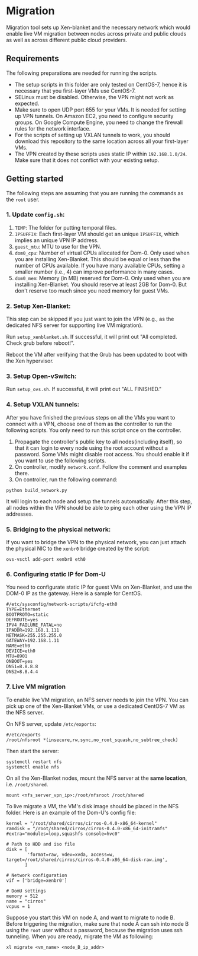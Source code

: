 # Migration
Migration tool sets up Xen-blanket and the necessary network which would enable live VM migration between nodes across private and public clouds as well as across different public cloud providers.

## Requirements
The following preparations are needed for running the scripts.
* The setup scripts in this folder are only tested on CentOS-7, hence it is necessary that you first-layer VMs use CentOS-7.
* SELinux must be disabled. Otherwise, the VPN might not work as expected.
* Make sure to open UDP port 655 for your VMs. It is needed for setting up VPN tunnels. On Amazon EC2, you need to configure security groups. On Google Compute Engine, you need to change the firewall rules for the network interface.
* For the scripts of setting up VXLAN tunnels to work, you should download this repository to the same location across all your first-layer VMs.
* The VPN created by these scripts uses static IP within `192.168.1.0/24`. Make sure that it does not conflict with your existing setup.

## Getting started
The following steps are assuming that you are running the commands as the `root` user.

### 1. Update `config.sh`:
1. `TEMP`: The folder for putting temporal files.
2. `IPSUFFIX`: Each first-layer VM should get an unique `IPSUFFIX`, which implies an unique VPN IP address.
3. `guest_mtu`: MTU to use for the VPN.
4. `dom0_cpu`: Number of virtual CPUs allocated for Dom-0. Only used when you are installing Xen-Blanket. This should be equal or less than the number of CPUs available. If you have many available CPUs, setting a smaller number (i.e., 4) can improve performance in many cases.
5. `dom0_mem`: Memory (in MB) reserved for Dom-0. Only used when you are installing Xen-Blanket. You should reserve at least 2GB for Dom-0. But don't reserve too much since you need memory for guest VMs.

### 2. Setup Xen-Blanket:
This step can be skipped if you just want to join the VPN (e.g., as the dedicated NFS server for supporting live VM migration).

Run `setup_xenblanket.sh`. If successful, it will print out "All completed. Check grub before reboot!". 

Reboot the VM after verifying that the Grub has been updated to boot with the Xen hypervisor.

### 3. Setup Open-vSwitch:
Run `setup_ovs.sh`. If successful, it will print out "ALL FINISHED."

### 4. Setup VXLAN tunnels:
After you have finished the previous steps on all the VMs you want to connect with a VPN, choose one of them as the controller to run the following scripts. You only need to run this script once on the controller.

1. Propagate the controller's public key to all nodes(including itself), so that it can login to every node using the root account without a password. Some VMs might disable root access. You should enable it if you want to use the following scripts.
2. On controller, modify `network.conf`. Follow the comment and examples there.
3. On controller, run the following command:

```
python build_network.py
```

It will login to each node and setup the tunnels automatically. After this step, all nodes within the VPN should be able to ping each other using the VPN IP addresses.

### 5. Bridging to the physical network:
If you want to bridge the VPN to the physical network, you can just attach the physical NIC to the `xenbr0` bridge created by the script:

```
ovs-vsctl add-port xenbr0 eth0
```

### 6. Configuring static IP for Dom-U
You need to configurate static IP for guest VMs on Xen-Blanket, and use the DOM-0 IP as the gateway. Here is a sample for CentOS.

```
#/etc/sysconfig/network-scripts/ifcfg-eth0
TYPE=Ethernet
BOOTPROTO=static
DEFROUTE=yes
IPV4_FAILURE_FATAL=no
IPADDR=192.168.1.111
NETMASK=255.255.255.0
GATEWAY=192.168.1.11
NAME=eth0
DEVICE=eth0
MTU=8901
ONBOOT=yes
DNS1=8.8.8.8
DNS2=8.8.4.4
```

### 7. Live VM migration
To enable live VM migration, an NFS server needs to join the VPN. You can pick up one of the Xen-Blanket VMs, or use a dedicated CentOS-7 VM as the NFS server. 

On NFS server, update `/etc/exports`:
```
#/etc/exports
/root/nfsroot *(insecure,rw,sync,no_root_squash,no_subtree_check)
``` 

Then start the server:
```
systemctl restart nfs
systemctl enable nfs
```

On all the Xen-Blanket nodes, mount the NFS server at the **same location**, i.e. `/root/shared`.

```
mount <nfs_server_vpn_ip>:/root/nfsroot /root/shared
```

To live migrate a VM, the VM's disk image should be placed in the NFS folder. Here is an example of the Dom-U's config file:

```
kernel = "/root/shared/cirros/cirros-0.4.0-x86_64-kernel"
ramdisk = "/root/shared/cirros/cirros-0.4.0-x86_64-initramfs"
#extra="modules=loop,squashfs console=hvc0"

# Path to HDD and iso file
disk = [
        'format=raw, vdev=xvda, access=w, target=/root/shared/cirros/cirros-0.4.0-x86_64-disk-raw.img',
       ]

# Network configuration
vif = ['bridge=xenbr0']

# DomU settings
memory = 512
name = "cirros"
vcpus = 1
```

Suppose you start this VM on node A, and want to migrate to node B. Before triggering the migration, make sure that node A can ssh into node B using the `root` user 
without a password, because the migration uses ssh tunneling. When you are ready, migrate the VM as following:
```
xl migrate <vm_name> <node_B_ip_addr>
```





